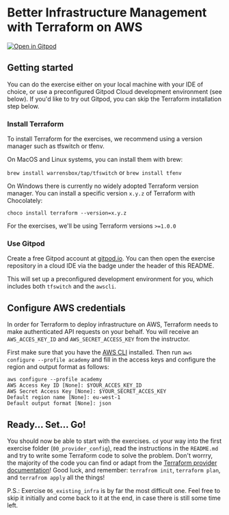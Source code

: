# Better Infrastructure Management with Terraform on AWS 

[![Open in Gitpod](https://gitpod.io/button/open-in-gitpod.svg)](https://gitpod.io/#https://github.com/jvanbuel/better-infrastructure-management-with-terraform)


## Getting started

You can do the exercise either on your local machine with your IDE of choice, or use a preconfigured Gitpod Cloud development environment (see below). If you'd like to
try out Gitpod, you can skip the Terraform installation step below. 

### Install Terraform 

To install Terraform for the exercises, we recommend using a version manager such as tfswitch or tfenv.

On MacOS and Linux systems, you can install them with brew:

`brew install warrensbox/tap/tfswitch` or `brew install tfenv`

On Windows there is currently no widely adopted Terraform version manager. You can install a specific version `x.y.z` of Terraform with Chocolately:

`choco install terraform --version=x.y.z`

For the exercises, we'll be using Terraform versions `>=1.0.0`

### Use Gitpod 

Create a free Gitpod account at [gitpod.io](https://www.gitpod.io). You can then open the exercise repository in a cloud IDE via the badge under the header of this README.

This will set up a preconfigured development environment for you, which includes both `tfswitch` and the `awscli`. 

## Configure AWS credentials 

In order for Terraform to deploy infrastructure on AWS, Terraform needs to make authenticated API requests on your behalf. 
You will receive an `AWS_ACCES_KEY_ID` and `AWS_SECRET_ACCESS_KEY` from the instructor. 

First make sure that you have the [AWS CLI](https://docs.aws.amazon.com/cli/latest/userguide/cli-chap-install.html)
installed. Then run `aws configure --profile academy` and fill in the access keys and configure the region and output format as follows:

```
aws configure --profile academy
AWS Access Key ID [None]: $YOUR_ACCES_KEY_ID
AWS Secret Access Key [None]: $YOUR_SECRET_ACCES_KEY
Default region name [None]: eu-west-1
Default output format [None]: json
```

## Ready... Set... Go!

You should now be able to start with the exercises. `cd` your way into the first exercise folder (`00_provider_config`), read the instructions in the `README.md` and try to write some Terraform code to solve the problem. Don't worrry, the majority of the code you can find or adapt from the [Terraform provider documentation](https://registry.terraform.io/providers/hashicorp/aws/latest/docs)! Good luck, and remember: `terrafrom init`, `terraform plan`, and `terrafrom apply` all the things! 

P.S.: Exercise `06_existing_infra` is by far the most difficult one. Feel free to skip it initially and come back to it at the end, in case there is still some time left. 

